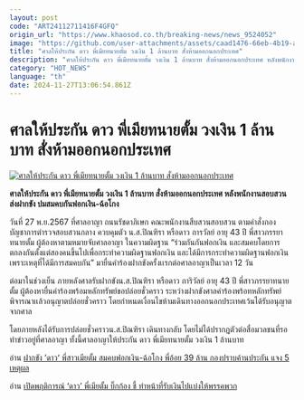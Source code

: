 ```yaml
---
layout: post
code: "ART24112711416F4GFQ"
origin_url: "https://www.khaosod.co.th/breaking-news/news_9524052"
image: "https://github.com/user-attachments/assets/caad1476-66eb-4b19-ad55-02af1cb1efed"
title: "ศาลให้ประกัน ดาว พี่เมียทนายตั้ม วงเงิน 1 ล้านบาท สั่งห้ามออกนอกประเทศ"
description: "ศาลให้ประกัน ดาว พี่เมียทนายตั้ม วงเงิน 1 ล้านบาท สั่งห้ามออกนอกประเทศ หลังพนักงานสอบสวน ส่งฝากขัง ปมสมคบกันฟอกเงิน-ฉ้อโกง "
category: "HOT_NEWS"
language: "th"
date: 2024-11-27T13:06:54.861Z
---
```


# ศาลให้ประกัน ดาว พี่เมียทนายตั้ม วงเงิน 1 ล้านบาท สั่งห้ามออกนอกประเทศ

[![ศาลให้ประกัน ดาว พี่เมียทนายตั้ม วงเงิน 1 ล้านบาท สั่งห้ามออกนอกประเทศ](https://www.khaosod.co.th/wpapp/uploads/2024/11/dao-3.jpg "ศาลให้ประกัน ดาว พี่เมียทนายตั้ม วงเงิน 1 ล้านบาท สั่งห้ามออกนอกประเทศ")](https://www.khaosod.co.th/wpapp/uploads/2024/11/dao-3.jpg)

**ศาลให้ประกัน ดาว พี่เมียทนายตั้ม วงเงิน 1 ล้านบาท สั่งห้ามออกนอกประเทศ หลังพนักงานสอบสวน ส่งฝากขัง ปมสมคบกันฟอกเงิน-ฉ้อโกง**

วันที่ 27 พ.ย.2567 ที่ศาลอาญา ถนนรัชดาภิเษก คณะพนักงานสืบสวนสอบสวน ตามคำสั่งกองบัญชาการตำรวจสอบสวนกลาง ควบคุมตัว น.ส.ปิณฑิรา หรือดาว การวัลย์ อายุ 43 ปี พี่สาวภรรยาทนายตั้ม ผู้ต้องหาตามหมายจับศาลอาญา ในความผิดฐาน “ร่วมกันกันฟอกเงิน และสมคบโดยการตกลงกันตั้งแต่สองคนขึ้นไปเพื่อกระทำความผิดฐานฟอกเงิน และได้มีการกระทำความผิดฐานฟอกเงินเพราะเหตุที่ได้มีการสมคบกัน” มายื่นคำร้องฝากขังครั้งเเรกต่อศาลอาญาเป็นเวลา 12 วัน

ต่อมาในช่วงเย็น ภายหลังศาลรับฝากขังน.ส.ปิณฑิรา หรือดาว การิวัลย์ อายุ 43 ปี พี่สาวภรรยาทนายตั้ม ผู้ต้องหายื่นคำร้องพร้อมหลักทรัพย์ขอปล่อยชั่วคราว ระหว่างฝากขังศาลคำร้องพร้อทหลักทรัพย์พิจารณาเเล้วอนุญาตปล่อยชั่วคราว โดยกำหนดเงื่อนไขห้ามเดินทางออกนอกประเทศเว้นได้รับอนุญาตจากศาล

โดยภายหลังได้รับการปล่อยชั่วคราวน.ส.ปิณฑิรา เดินทางกลับ โดยไม่ได้ปรากฎตัวต่อสื่อมวลชนที่รอทำข่าวอยู่ที่ศาลอาญา ทั้งนี้ศาลอาญาให้ประกัน ดาว พี่เมียทนายตั้ม วงเงิน 1 ล้านบาท

อ่าน [ฝากขัง ’ดาว‘ พี่สาวเมียตั้ม สมคบฟอกเงิน-ฉ้อโกง พี่อ้อย 39 ล้าน กองปราบค้านประกัน แจง 5 เหตุผล](https://www.khaosod.co.th/breaking-news/news_9523683)

อ่าน [เปิดพฤติการณ์ ‘ดาว’ พี่เมียตั้ม บิ๊กก้อง ชี้ ทำหน้าที่รับเงินไปแบ่งให้พรรคพวก](https://www.khaosod.co.th/crime/news_9524025)